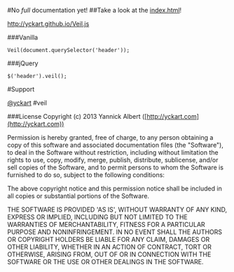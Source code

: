 #No *full* documentation yet!
##Take a look at the [index.html](https://github.com/yckart/Veil.js/master/index.html)!

http://yckart.github.io/Veil.js

###Vanilla

    Veil(document.querySelector('header'));

###jQuery

    $('header').veil();

#Support

[@yckart](http://twitter.com/yckart/) #veil


###License
Copyright (c) 2013 Yannick Albert ([http://yckart.com](http://yckart.com))

Permission is hereby granted, free of charge, to any person obtaining a copy of this software and associated documentation files (the "Software"), to deal in the Software without restriction, including without limitation the rights to use, copy, modify, merge, publish, distribute, sublicense, and/or sell copies of the Software, and to permit persons to whom the Software is furnished to do so, subject to the following conditions:

The above copyright notice and this permission notice shall be included in all copies or substantial portions of the Software.

THE SOFTWARE IS PROVIDED 'AS IS', WITHOUT WARRANTY OF ANY KIND, EXPRESS OR IMPLIED, INCLUDING BUT NOT LIMITED TO THE WARRANTIES OF MERCHANTABILITY, FITNESS FOR A PARTICULAR PURPOSE AND NONINFRINGEMENT. IN NO EVENT SHALL THE AUTHORS OR COPYRIGHT HOLDERS BE LIABLE FOR ANY CLAIM, DAMAGES OR OTHER LIABILITY, WHETHER IN AN ACTION OF CONTRACT, TORT OR OTHERWISE, ARISING FROM, OUT OF OR IN CONNECTION WITH THE SOFTWARE OR THE USE OR OTHER DEALINGS IN THE SOFTWARE.